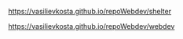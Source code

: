 
﻿https://vasilievkosta.github.io/repoWebdev/shelter
 
﻿https://vasilievkosta.github.io/repoWebdev/webdev
